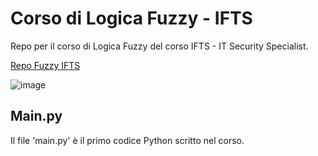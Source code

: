 # Corso di Logica Fuzzy - IFTS
Repo per il corso di Logica Fuzzy del corso IFTS - IT Security Specialist.

[Repo Fuzzy IFTS](https://github.com/not-icosahedron/corsoFuzzy-IFTS "tooltip")

![image](https://blush.design/api/download?shareUri=V7V2GxKQ8sPtISRy&c=Skin_0%7Effdbb4&w=800&h=800&fm=png)

## Main.py
Il file 'main.py' è il primo codice Python scritto nel corso.